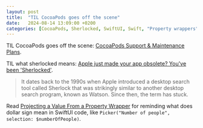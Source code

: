```yaml
---
layout: post
title:  "TIL CocoaPods goes off the scene"
date:   2024-08-14 13:09:00 +0200
categories: [CocoaPods, Sherlocked, SwiftUI, Swift, "Property wrappers"]
---
```

TIL CocoaPods goes off the scene: [CocoaPods Support & Maintenance Plans](https://blog.cocoapods.org/CocoaPods-Support-Plans/).

TIL what sherlocked means: [Apple just made your app obsolete? You've been 'Sherlocked'](https://www.npr.org/2024/06/17/g-s1-4912/apple-app-store-obsolete-sherlocked-tapeacall-watson-copy).

> It dates back to the 1990s when Apple introduced a desktop search tool called Sherlock that was strikingly similar to another desktop search program, known as Watson. Since then, the term has stuck.

Read [Projecting a Value From a Property Wrapper](https://docs.swift.org/swift-book/documentation/the-swift-programming-language/properties/#Projecting-a-Value-From-a-Property-Wrapper) for reminding what does dollar sign mean in SwiftUI code, like `Picker("Number of people", selection: $numberOfPeople)`.
